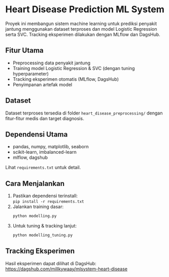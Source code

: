 # Heart Disease Prediction ML System

Proyek ini membangun sistem machine learning untuk prediksi penyakit jantung menggunakan dataset terproses dan model Logistic Regression serta SVC. Tracking eksperimen dilakukan dengan MLflow dan DagsHub.

## Fitur Utama
- Preprocessing data penyakit jantung
- Training model Logistic Regression & SVC (dengan tuning hyperparameter)
- Tracking eksperimen otomatis (MLflow, DagsHub)
- Penyimpanan artefak model

## Dataset
Dataset terproses tersedia di folder `heart_disease_preprocessing/` dengan fitur-fitur medis dan target diagnosis.

## Dependensi Utama
- pandas, numpy, matplotlib, seaborn
- scikit-learn, imbalanced-learn
- mlflow, dagshub

Lihat `requirements.txt` untuk detail.

## Cara Menjalankan
1. Pastikan dependensi terinstall:  
   `pip install -r requirements.txt`
2. Jalankan training dasar:
   ```bash
   python modelling.py
   ```
3. Untuk tuning & tracking lanjut:
   ```bash
   python modelling_tuning.py
   ```

## Tracking Eksperimen
Hasil eksperimen dapat dilihat di DagsHub:  
https://dagshub.com/millkywaay/mlsystem-heart-disease
